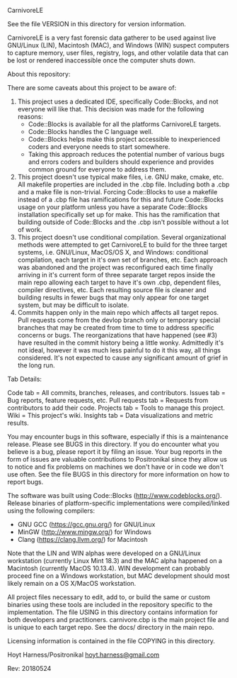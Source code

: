 CarnivoreLE

See the file VERSION in this directory for version information.

CarnivoreLE is a very fast forensic data gatherer to be used against
live GNU/Linux (LIN), Macintosh (MAC), and Windows (WIN)
suspect computers to capture memory, user files, registry, logs, and
other volatile data that can be lost or rendered inaccessible once the
computer shuts down.

About this repository:

  There are some caveats about this project to be aware of:

  1. This project uses a dedicated IDE, specifically Code::Blocks, and
     not everyone will like that. This decision was made for the
     following reasons:
      * Code::Blocks is available for all the platforms CarnivoreLE
        targets.
      * Code::Blocks handles the C language well.
      * Code::Blocks helps make this project accessible to
        inexperienced coders and everyone needs to start somewhere.
      * Taking this approach reduces the potential number of various
        bugs and errors coders and builders should experience and
        provides common ground for everyone to address them.
  2. This project doesn't use typical make files, i.e. GNU make, cmake,
     etc. All makefile properties are included in the .cbp file.
     Including both a .cbp and a make file is non-trivial. Forcing
     Code::Blocks to use a makefile instead of a .cbp file has
     ramifications for this and future Code::Blocks usage on your
     platform unless you have a separate Code::Blocks installation
     specifically set up for make. This has the ramification that
     building outside of Code::Blocks and the .cbp isn't possible
     without a lot of work.
  3. This project doesn't use conditional compilation. Several
     organizational methods were attempted to get CarnivoreLE to build
     for the three target systems, i.e. GNU/Linux, MacOS/OS X, and
     Windows: conditional compilation, each target in it's own set of
     branches, etc. Each approach was abandoned and the project was
     reconfigured each time finally arriving in it's current form of
     three separate target repos inside the main repo allowing each
     target to have it's own .cbp, dependent files, compiler
     directives, etc. Each resulting source file is cleaner and
     building results in fewer bugs that may only appear for one target
     system, but may be difficult to isolate.
  4. Commits happen only in the main repo which affects all target
     repos. Pull requests come from the devlop branch only or temporary
     special branches that may be created from time to time to address
     specific concerns or bugs. The reorganizations that have happened
     (see #3) have resulted in the commit history being a little wonky.
     Admittedly it's not ideal, however it was much less painful to do
     it this way, all things considered. It's not expected to cause any
     significant amount of grief in the long run.

Tab Details:

  Code tab = All commits, branches, releases, and contributors.
  Issues tab = Bug reports, feature requests, etc.
  Pull requests tab = Requests from contributors to add their code.
  Projects tab = Tools to manage this project.
  Wiki = This project's wiki.
  Insights tab = Data visualizations and metric results.

You may encounter bugs in this software, especially if this is a
maintenance release. Please see BUGS in this directory. If you do
encounter what you believe is a bug, please report it by filing an
issue. Your bug reports in the form of issues are valuable
contributions to Positronikal since they allow us to notice and fix
problems on machines we don't have or in code we don't use often. See
the file BUGS in this directory for more information on how to report
bugs.

The software was built using Code::Blocks
(http://www.codeblocks.org/). Release binaries of platform-specific
implementations were compiled/linked using the following compilers:
  * GNU GCC (https://gcc.gnu.org/) for GNU/Linux
  * MinGW (http://www.mingw.org/) for Windows
  * Clang (https://clang.llvm.org/) for Macintosh

Note that the LIN and WIN alphas were developed on a GNU/Linux
workstation (currently Linux Mint 18.3) and the MAC alpha happened on
a Macintosh (currently MacOS 10.13.4). WIN development can probably
proceed fine on a Windows workstation, but MAC development should
most likely remain on a OS X/MacOS workstation.

All project files necessary to edit, add to, or build the same or
custom binaries using these tools are included in the repository
specific to the implementation. The file USING in this directory
contains information for both developers and practitioners.
carnivore.cbp is the main project file and is unique to each target
repo. See the docs/ directory in the main repo.

Licensing information is contained in the file COPYING in this
directory.

Hoyt Harness/Positronikal
hoyt.harness@gmail.com

Rev: 20180524

